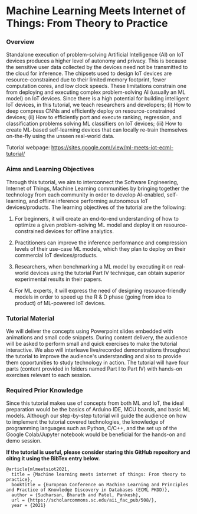 # Machine Learning Meets Internet of Things: From Theory to Practice

### Overview

Standalone execution of problem-solving Artificial Intelligence (AI) on IoT devices produces a higher level of autonomy and privacy. This is because the sensitive user data collected by the devices need not be transmitted to the cloud for inference. The chipsets used to design IoT devices are resource-constrained due to their limited memory footprint, fewer computation cores, and low clock speeds. These limitations constrain one from deploying and executing complex problem-solving AI (usually an ML model) on IoT devices. Since there is a high potential for building intelligent IoT devices, in this tutorial, we teach researchers and developers; (i) How to deep compress CNNs and efficiently deploy on resource-constrained devices; (ii) How to efficiently port and execute ranking, regression, and classification problems solving ML classifiers on IoT devices; (iii) How to create ML-based self-learning devices that can locally re-train themselves on-the-fly using the unseen real-world data. 

Tutorial webpage: https://sites.google.com/view/ml-meets-iot-ecml-tutorial/

### Aims and Learning Objectives

Through this tutorial, we aim to interconnect the Software Engineering, Internet of Things, Machine Learning communities by bringing together the technology from each community in order to develop AI-enabled, self-learning, and offline inference performing autonomous IoT devices/products. The learning objectives of the tutorial are the following:

1. For beginners, it will create an end-to-end understanding of how to optimize a given problem-solving ML model and deploy it on resource-constrained devices for offline analytics.

2. Practitioners can improve the inference performance and compression levels of their use-case ML models, which they plan to deploy on their commercial IoT devices/products.
 
3. Researchers, when benchmarking a ML model by executing it on real-world devices using the tutorial Part IV technique, can obtain superior experimental results in their papers.

4. For ML experts, it will express the need of designing resource-friendly models in order to speed up the R \& D phase (going from idea to product) of ML-powered IoT devices.
 
### Tutorial Material

We will deliver the concepts using Powerpoint slides embedded with animations and small code snippets. During content delivery, the audience will be asked to perform small and quick exercises to make the tutorial interactive. We also will interleave live/recorded demonstrations throughout the tutorial to improve the audience's understanding and also to provide them opportunities to study technology in action. The tutorial will have four parts (content provided in folders named Part I to Part IV) with hands-on exercises relevant to each session.

### Required Prior Knowledge

Since this tutorial makes use of concepts from both ML and IoT, the ideal preparation would be the basics of Arduino IDE, MCU boards, and basic ML models. Although our step-by-step tutorial will guide the audience on how to implement the tutorial covered technologies, the knowledge of programming languages such as Python, C/C++, and the set up of the Google Colab/Jupyter notebook would be beneficial for the hands-on and demo session.

**If the tutorial is useful, please consider staring this GitHub repository and citing it using the BibTex entry below.**

```
@article{mlmeetsiot2021,
  title = {Machine learning meets internet of things: From theory to practice},
  booktitle = {European Conference on Machine Learning and Principles and Practice of Knowledge Discovery in Databases (ECML PKDD)},
  author = {Sudharsan, Bharath and Patel, Pankesh},
  url = {https://scholarcommons.sc.edu/aii_fac_pub/508/},
  year = {2021}
  
```
